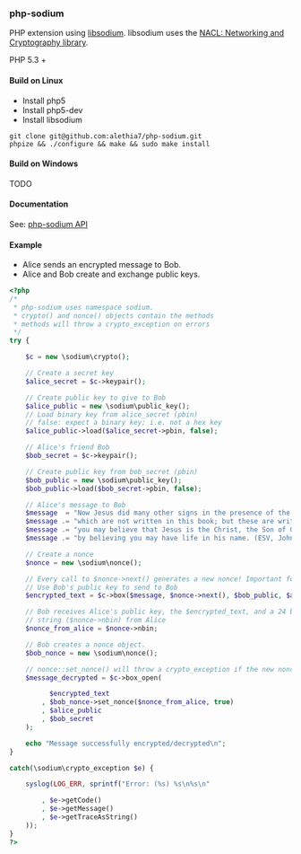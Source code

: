 ### php-sodium

PHP extension using [libsodium](https://github.com/jedisct1/libsodium.git). libsodium uses the [NACL: Networking and Cryptography library](http://nacl.cr.yp.to/).

PHP 5.3 +

#### Build on Linux

+ Install php5
+ Install php5-dev
+ Install libsodium

```
git clone git@github.com:alethia7/php-sodium.git
phpize && ./configure && make && sudo make install
```

#### Build on Windows

TODO

#### Documentation

See: [php-sodium API](docs/api.php)

#### Example

+ Alice sends an encrypted message to Bob. 
+ Alice and Bob create and exchange public keys.

```php
<?php
/*
 * php-sodium uses namespace sodium.
 * crypto() and nonce() objects contain the methods
 * methods will throw a crypto_exception on errors
 */
try {

	$c = new \sodium\crypto();

	// Create a secret key
	$alice_secret = $c->keypair();

	// Create public key to give to Bob
	$alice_public = new \sodium\public_key();
	// Load binary key from alice_secret (pbin)
	// false: expect a binary key; i.e. not a hex key 
	$alice_public->load($alice_secret->pbin, false);

	// Alice's friend Bob 
	$bob_secret = $c->keypair();

	// Create public key from bob_secret (pbin)
	$bob_public = new \sodium\public_key();
	$bob_public->load($bob_secret->pbin, false);

	// Alice's message to Bob
	$message  = "Now Jesus did many other signs in the presence of the disciples,";
	$message .= "which are not written in this book; but these are written so that";
	$message .= "you may believe that Jesus is the Christ, the Son of God, and that";
	$message .= "by believing you may have life in his name. (ESV, John 20:30:31)";

	// Create a nonce
	$nonce = new \sodium\nonce();

	// Every call to $nonce->next() generates a new nonce! Important for crypto_box
	// Use Bob's public key to send to Bob 
	$encrypted_text = $c->box($message, $nonce->next(), $bob_public, $alice_secret);

	// Bob receives Alice's public key, the $encrypted_text, and a 24 byte nonce 
	// string ($nonce->nbin) from Alice 
	$nonce_from_alice = $nonce->nbin;

	// Bob creates a nonce object.
	$bob_nonce = new \sodium\nonce();

	// nonce::set_nonce() will throw a crypto_exception if the new nonce < the last nonce.
	$message_decrypted = $c->box_open(

		  $encrypted_text
		, $bob_nonce->set_nonce($nonce_from_alice, true)
		, $alice_public
		, $bob_secret
	);

	echo "Message successfully encrypted/decrypted\n";
}

catch(\sodium\crypto_exception $e) {

	syslog(LOG_ERR, sprintf("Error: (%s) %s\n%s\n"

		, $e->getCode()
		, $e->getMessage()
		, $e->getTraceAsString()
	));
}
?>
```
